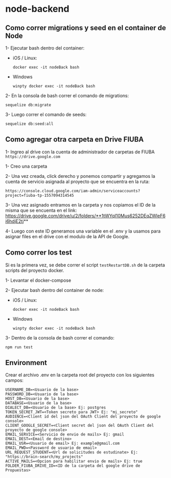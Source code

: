 # node-backend

## Como correr migrations y seed en el container de Node

1- Ejecutar bash dentro del container:
  
* iOS / Linux:

  ```docker exec -it nodeBack bash```

* Windows

  ```winpty docker exec -it nodeBack bash```
  
2- En la consola de bash correr el comando de migrations:

```sequelize db:migrate```

3- Luego correr el comando de seeds:

```sequelize db:seed:all```

## Como agregar otra carpeta en Drive FIUBA

1- Ingreo al drive con la cuenta de administrador de carpetas de FIUBA ```https://drive.google.com```

1- Creo una carpeta

2- Una vez creada, click derecho y ponemos compartir y agregamos la cuenta de servicio asignada al proyecto que se encuentra en la ruta:

```https://console.cloud.google.com/iam-admin/serviceaccounts?project=fiuba-tp-1557094314545```

3- Una vez asignado entramos en la carpeta y nos copiamos el ID de la misma que se encuenta en el link:
  https://drive.google.com/drive/u/2/folders/**1tWYqI10Mus6252DEqZWleF6i6hdjE2tj**
  
4- Luego con este ID generamos una variable en el .env y la usamos para asignar files en el drive con el modulo de la API de Google.

## Como correr los test

Si es la primera vez, se debe correr el script ```testRestartDB.sh``` de la carpeta scripts del proyecto docker.

1- Levantar el docker-compose

2- Ejecutar bash dentro del container de node:

* iOS / Linux:

  ```docker exec -it nodeBack bash```

* Windows

  ```winpty docker exec -it nodeBack bash```
  
3- Dentro de la consola de bash correr el comando:

  ```npm run test```

## Environment

Crear el archivo .env en la carpeta root del proyecto con los siguientes campos:

```
USERNAME_DB=<Usuario de la base>
PASSWORD_DB=<Usuario de la base>
HOST_DB=<Usuario de la base>
DATABASE=<Usuario de la base>
DIALECT_DB=<Usuario de la base> Ej: postgres
TOKEN_SECRET_JWT=<Token secreto para JWT> Ej: "mi_secreto"
AUDIENCE=<Client id del json del OAuth Client del proyecto de google console>
CLIENT_GOOGLE_SECRET=<Client secret del json del OAuth Client del proyecto de google console>
EMAIL_SERVICE=<Servicio de envio de mails> Ej: gmail
EMAIL_DEST=<Email de destino>
EMAIL_USR=<Usuario de email> Ej: example@gmail.com
EMAIL_PWD=<Password de usuario de email>
URL_REQUEST_STUDENT=<Url de solicitudes de estudinate> Ej: "https://brain-search/my_projects"
ACTIVE_MAILS=<Opcion para habilitar envio de mails> Ej: true
FOLDER_FIUBA_DRIVE_ID=<ID de la carpeta del google drive de Propuestas>
